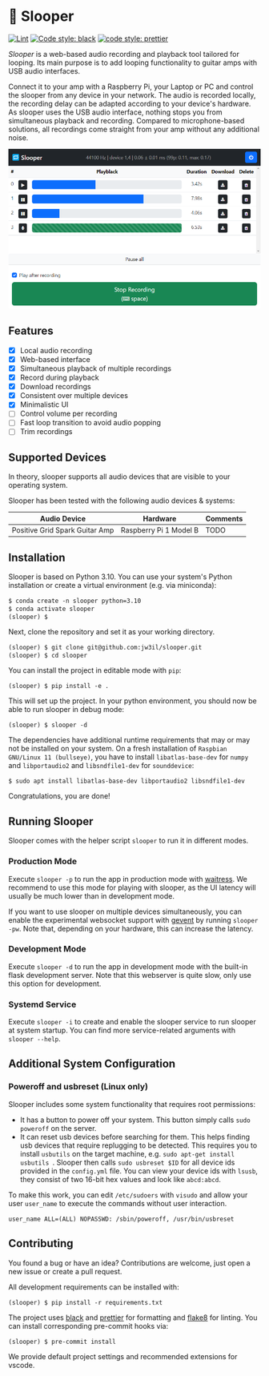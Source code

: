 # 🔁 Slooper

[![Lint](https://github.com/jw3il/slooper/actions/workflows/lint.yml/badge.svg)](https://github.com/jw3il/slooper/actions/workflows/lint.yml) 
[![Code style: black](https://img.shields.io/badge/code%20style-black-000000.svg)](https://github.com/psf/black)
[![code style: prettier](https://img.shields.io/badge/code_style-prettier-ff69b4.svg?style=flat-square)](https://github.com/prettier/prettier)

*Slooper* is a web-based audio recording and playback tool tailored for looping.
Its main purpose is to add looping functionality to guitar amps with USB audio interfaces.

Connect it to your amp with a Raspberry Pi, your Laptop or PC and control the slooper from any device in your network.
The audio is recorded locally, the recording delay can be adapted according to your device's hardware.
As slooper uses the USB audio interface, nothing stops you from simultaneous playback and recording.
Compared to microphone-based solutions, all recordings come straight from your amp without any additional noise.

![](doc/screenshot.png)

## Features

- [x] Local audio recording
- [x] Web-based interface
- [x] Simultaneous playback of multiple recordings
- [x] Record during playback
- [x] Download recordings
- [x] Consistent over multiple devices
- [x] Minimalistic UI
- [ ] Control volume per recording
- [ ] Fast loop transition to avoid audio popping
- [ ] Trim recordings

## Supported Devices

In theory, slooper supports all audio devices that are visible to your operating system.

Slooper has been tested with the following audio devices & systems:

| Audio Device                   | Hardware               | Comments | 
|--------------------------------|------------------------|----------|
| Positive Grid Spark Guitar Amp | Raspberry Pi 1 Model B | TODO     |

## Installation

Slooper is based on Python 3.10. You can use your system's Python installation or create a virtual environment (e.g. via miniconda):

```
$ conda create -n slooper python=3.10
$ conda activate slooper
(slooper) $
```

Next, clone the repository and set it as your working directory.

```
(slooper) $ git clone git@github.com:jw3il/slooper.git
(slooper) $ cd slooper
```

You can install the project in editable mode with `pip`:

```
(slooper) $ pip install -e .
```

This will set up the project. In your python environment, you should now be able to run slooper in debug mode:
```
(slooper) $ slooper -d
```

The dependencies have additional runtime requirements that may or may not be installed on your system. 
On a fresh installation of `Raspbian GNU/Linux 11 (bullseye)`, you have to install `libatlas-base-dev` for `numpy` and `libportaudio2` and `libsndfile1-dev` for `sounddevice`:

```
$ sudo apt install libatlas-base-dev libportaudio2 libsndfile1-dev
```

Congratulations, you are done!

## Running Slooper

Slooper comes with the helper script `slooper` to run it in different modes.

### Production Mode

Execute `slooper -p` to run the app in production mode with [waitress](https://docs.pylonsproject.org/projects/waitress/en/stable/index.html).
We recommend to use this mode for playing with slooper, as the UI latency will usually be much lower than in development mode. 

If you want to use slooper on multiple devices simultaneously, you can enable the experimental websocket support with [gevent](http://www.gevent.org/) by running `slooper -pw`.
Note that, depending on your hardware, this can increase the latency.

###  Development Mode

Execute `slooper -d` to run the app in development mode with the built-in flask development server.
Note that this webserver is quite slow, only use this option for development.

###  Systemd Service

Execute `slooper -i` to create and enable the slooper service to run slooper at system startup.
You can find more service-related arguments with `slooper --help`.

## Additional System Configuration

### Poweroff and usbreset (Linux only)

Slooper includes some system functionality that requires root permissions:

* It has a button to power off your system. This button simply calls `sudo poweroff` on the server. 
* It can reset usb devices before searching for them. This helps finding usb devices that require replugging to be detected. This requires you to install `usbutils` on the target machine, e.g. `sudo apt-get install usbutils `. Slooper then calls `sudo usbreset $ID` for all device ids provided in the `config.yml` file. You can view your device ids with `lsusb`, they consist of two 16-bit hex values and look like `abcd:abcd`.

To make this work, you can edit `/etc/sudoers` with `visudo` and allow your user `user_name` to execute the commands without user interaction.

```
user_name ALL=(ALL) NOPASSWD: /sbin/poweroff, /usr/bin/usbreset
```

## Contributing

You found a bug or have an idea?
Contributions are welcome, just open a new issue or create a pull request.

All development requirements can be installed with:

```
(slooper) $ pip install -r requirements.txt
```

The project uses [black](https://github.com/psf/black) and [prettier](https://github.com/prettier/prettier) for formatting and [flake8](https://github.com/PyCQA/flake8) for linting.
You can install corresponding pre-commit hooks via:

```
(slooper) $ pre-commit install
```

We provide default project settings and recommended extensions for vscode.